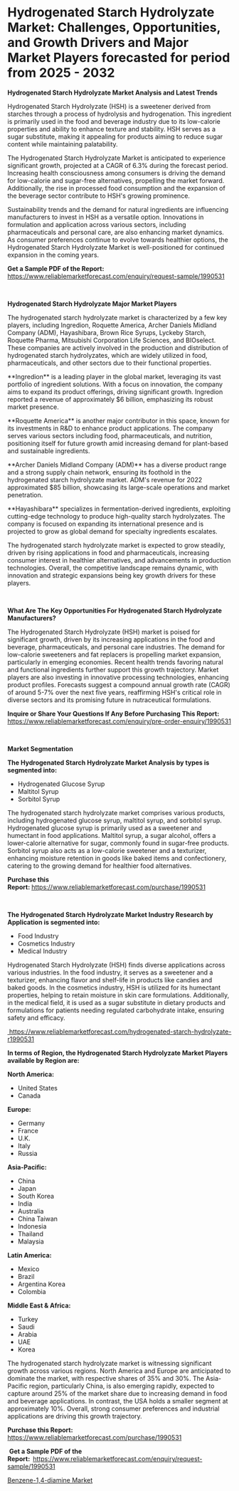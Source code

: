 <p><h1>Hydrogenated Starch Hydrolyzate Market: Challenges, Opportunities, and Growth Drivers and Major Market Players forecasted for period from 2025 - 2032</h1></p><p><strong>Hydrogenated Starch Hydrolyzate Market Analysis and Latest Trends</strong></p>
<p><p>Hydrogenated Starch Hydrolyzate (HSH) is a sweetener derived from starches through a process of hydrolysis and hydrogenation. This ingredient is primarily used in the food and beverage industry due to its low-calorie properties and ability to enhance texture and stability. HSH serves as a sugar substitute, making it appealing for products aiming to reduce sugar content while maintaining palatability.</p><p>The Hydrogenated Starch Hydrolyzate Market is anticipated to experience significant growth, projected at a CAGR of 6.3% during the forecast period. Increasing health consciousness among consumers is driving the demand for low-calorie and sugar-free alternatives, propelling the market forward. Additionally, the rise in processed food consumption and the expansion of the beverage sector contribute to HSH's growing prominence. </p><p>Sustainability trends and the demand for natural ingredients are influencing manufacturers to invest in HSH as a versatile option. Innovations in formulation and application across various sectors, including pharmaceuticals and personal care, are also enhancing market dynamics. As consumer preferences continue to evolve towards healthier options, the Hydrogenated Starch Hydrolyzate Market is well-positioned for continued expansion in the coming years.</p></p>
<p><strong>Get a Sample PDF of the Report:&nbsp;</strong> <a href="https://www.reliablemarketforecast.com/enquiry/request-sample/1990531?utm_campaign=2232&utm_medium=2&utm_source=Github&utm_content=ia&utm_term=05022025&utm_id=hydrogenated-starch-hydrolyzate">https://www.reliablemarketforecast.com/enquiry/request-sample/1990531</a></p>
<p>&nbsp;</p>
<p><strong>Hydrogenated Starch Hydrolyzate Major Market Players</strong></p>
<p><p>The hydrogenated starch hydrolyzate market is characterized by a few key players, including Ingredion, Roquette America, Archer Daniels Midland Company (ADM), Hayashibara, Brown Rice Syrups, Lyckeby Starch, Roquette Pharma, Mitsubishi Corporation Life Sciences, and BIOselect. These companies are actively involved in the production and distribution of hydrogenated starch hydrolyzates, which are widely utilized in food, pharmaceuticals, and other sectors due to their functional properties.</p><p>**Ingredion** is a leading player in the global market, leveraging its vast portfolio of ingredient solutions. With a focus on innovation, the company aims to expand its product offerings, driving significant growth. Ingredion reported a revenue of approximately $6 billion, emphasizing its robust market presence.</p><p>**Roquette America** is another major contributor in this space, known for its investments in R&D to enhance product applications. The company serves various sectors including food, pharmaceuticals, and nutrition, positioning itself for future growth amid increasing demand for plant-based and sustainable ingredients.</p><p>**Archer Daniels Midland Company (ADM)** has a diverse product range and a strong supply chain network, ensuring its foothold in the hydrogenated starch hydrolyzate market. ADM's revenue for 2022 approximated $85 billion, showcasing its large-scale operations and market penetration.</p><p>**Hayashibara** specializes in fermentation-derived ingredients, exploiting cutting-edge technology to produce high-quality starch hydrolyzates. The company is focused on expanding its international presence and is projected to grow as global demand for specialty ingredients escalates.</p><p>The hydrogenated starch hydrolyzate market is expected to grow steadily, driven by rising applications in food and pharmaceuticals, increasing consumer interest in healthier alternatives, and advancements in production technologies. Overall, the competitive landscape remains dynamic, with innovation and strategic expansions being key growth drivers for these players.</p></p>
<p>&nbsp;</p>
<p><strong>What Are The Key Opportunities For Hydrogenated Starch Hydrolyzate Manufacturers?</strong></p>
<p><p>The Hydrogenated Starch Hydrolyzate (HSH) market is poised for significant growth, driven by its increasing applications in the food and beverage, pharmaceuticals, and personal care industries. The demand for low-calorie sweeteners and fat replacers is propelling market expansion, particularly in emerging economies. Recent health trends favoring natural and functional ingredients further support this growth trajectory. Market players are also investing in innovative processing technologies, enhancing product profiles. Forecasts suggest a compound annual growth rate (CAGR) of around 5-7% over the next five years, reaffirming HSH's critical role in diverse sectors and its promising future in nutraceutical formulations.</p></p>
<p><strong>Inquire or Share Your Questions If Any Before Purchasing This Report:</strong> <a href="https://www.reliablemarketforecast.com/enquiry/pre-order-enquiry/1990531?utm_campaign=2232&utm_medium=2&utm_source=Github&utm_content=ia&utm_term=05022025&utm_id=hydrogenated-starch-hydrolyzate">https://www.reliablemarketforecast.com/enquiry/pre-order-enquiry/1990531</a></p>
<p>&nbsp;</p>
<p><strong>Market Segmentation</strong></p>
<p><strong>The Hydrogenated Starch Hydrolyzate Market Analysis by types is segmented into:</strong></p>
<p><ul><li>Hydrogenated Glucose Syrup</li><li>Maltitol Syrup</li><li>Sorbitol Syrup</li></ul></p>
<p><p>The hydrogenated starch hydrolyzate market comprises various products, including hydrogenated glucose syrup, maltitol syrup, and sorbitol syrup. Hydrogenated glucose syrup is primarily used as a sweetener and humectant in food applications. Maltitol syrup, a sugar alcohol, offers a lower-calorie alternative for sugar, commonly found in sugar-free products. Sorbitol syrup also acts as a low-calorie sweetener and a texturizer, enhancing moisture retention in goods like baked items and confectionery, catering to the growing demand for healthier food alternatives.</p></p>
<p><strong>Purchase this Report:&nbsp;</strong><a href="https://www.reliablemarketforecast.com/purchase/1990531?utm_campaign=2232&utm_medium=2&utm_source=Github&utm_content=ia&utm_term=05022025&utm_id=hydrogenated-starch-hydrolyzate">https://www.reliablemarketforecast.com/purchase/1990531</a></p>
<p>&nbsp;</p>
<p><strong>The Hydrogenated Starch Hydrolyzate Market Industry Research by Application is segmented into:</strong></p>
<p><ul><li>Food Industry</li><li>Cosmetics Industry</li><li>Medical Industry</li></ul></p>
<p><p>Hydrogenated Starch Hydrolyzate (HSH) finds diverse applications across various industries. In the food industry, it serves as a sweetener and a texturizer, enhancing flavor and shelf-life in products like candies and baked goods. In the cosmetics industry, HSH is utilized for its humectant properties, helping to retain moisture in skin care formulations. Additionally, in the medical field, it is used as a sugar substitute in dietary products and formulations for patients needing regulated carbohydrate intake, ensuring safety and efficacy.</p></p>
<p><a href="https://www.reliablemarketforecast.com/hydrogenated-starch-hydrolyzate-r1990531?utm_campaign=2232&utm_medium=2&utm_source=Github&utm_content=ia&utm_term=05022025&utm_id=hydrogenated-starch-hydrolyzate">&nbsp;https://www.reliablemarketforecast.com/hydrogenated-starch-hydrolyzate-r1990531</a></p>
<p><strong>In terms of Region, the Hydrogenated Starch Hydrolyzate Market Players available by Region are:</strong></p>
<p>
    <p> <strong> North America: </strong>
        <ul>
            <li>United States</li>
            <li>Canada</li>
        </ul>
        </p> 
    <p> <strong> Europe: </strong>
        <ul>
            <li>Germany</li>
            <li>France</li>
            <li>U.K.</li>
            <li>Italy</li>
            <li>Russia</li>
        </ul>
        </p> 
    <p> <strong> Asia-Pacific: </strong>
        <ul>
            <li>China</li>
            <li>Japan</li>
            <li>South Korea</li>
            <li>India</li>
            <li>Australia</li>
            <li>China Taiwan</li>
            <li>Indonesia</li>
            <li>Thailand</li>
            <li>Malaysia</li>
        </ul>
        </p> 
    <p> <strong> Latin America: </strong>
        <ul>
            <li>Mexico</li>
            <li>Brazil</li>
            <li>Argentina Korea</li>
            <li>Colombia</li>
        </ul>
        </p> 
    <p> <strong> Middle East & Africa: </strong>
        <ul>
            <li>Turkey</li>
            <li>Saudi</li>
            <li>Arabia</li>
            <li>UAE</li>
            <li>Korea</li>
        </ul>
    </p>
    </p>
<p><p>The hydrogenated starch hydrolyzate market is witnessing significant growth across various regions. North America and Europe are anticipated to dominate the market, with respective shares of 35% and 30%. The Asia-Pacific region, particularly China, is also emerging rapidly, expected to capture around 25% of the market share due to increasing demand in food and beverage applications. In contrast, the USA holds a smaller segment at approximately 10%. Overall, strong consumer preferences and industrial applications are driving this growth trajectory.</p></p>
<p><strong>Purchase this Report: </strong><a href="https://www.reliablemarketforecast.com/purchase/1990531?utm_campaign=2232&utm_medium=2&utm_source=Github&utm_content=ia&utm_term=05022025&utm_id=hydrogenated-starch-hydrolyzate">https://www.reliablemarketforecast.com/purchase/1990531</a></p>
<p>&nbsp;<strong>Get a Sample PDF of the Report:&nbsp;&nbsp;</strong><a href="https://www.reliablemarketforecast.com/enquiry/request-sample/1990531?utm_campaign=2232&utm_medium=2&utm_source=Github&utm_content=ia&utm_term=05022025&utm_id=hydrogenated-starch-hydrolyzate">https://www.reliablemarketforecast.com/enquiry/request-sample/1990531</a></p>
<p><strong></strong></p>
<p><p><a href="https://github.com/sca704osol/Market-Research-Report-List-1/blob/main/benzene-14-diamine-market.md?utm_campaign=2232&utm_medium=2&utm_source=Github&utm_content=ia&utm_term=05022025&utm_id=hydrogenated-starch-hydrolyzate">Benzene-1,4-diamine Market</a></p></p>